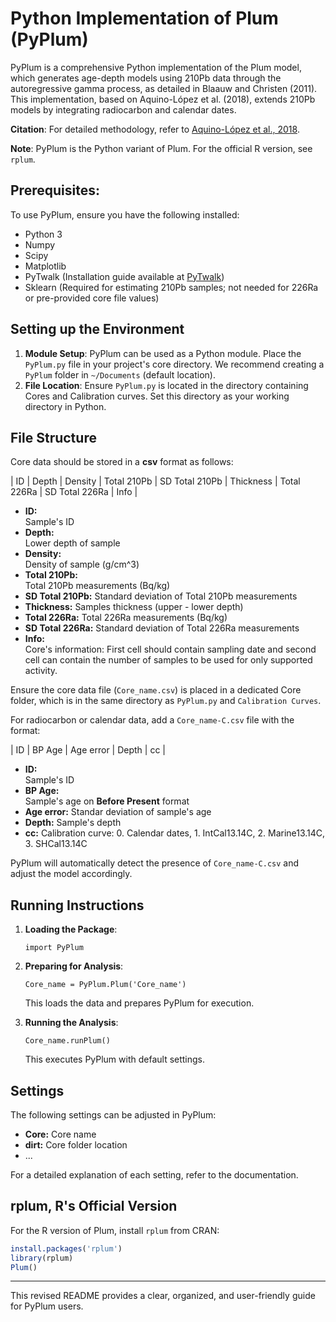 # Python Implementation of Plum (PyPlum)

PyPlum is a comprehensive Python implementation of the Plum model, which generates age-depth models using 210Pb data through the autoregressive gamma process, as detailed in Blaauw and Christen (2011). This implementation, based on Aquino-López et al. (2018), extends 210Pb models by integrating radiocarbon and calendar dates.

**Citation**: For detailed methodology, refer to [Aquino-López et al., 2018](https://doi.org/10.1007/s13253-018-0328-7).

**Note**: PyPlum is the Python variant of Plum. For the official R version, see `rplum`.

## Prerequisites:

To use PyPlum, ensure you have the following installed:
- Python 3
- Numpy
- Scipy
- Matplotlib
- PyTwalk (Installation guide available at [PyTwalk](https://www.cimat.mx/~jac/twalk/))
- Sklearn (Required for estimating 210Pb samples; not needed for 226Ra or pre-provided core file values)

## Setting up the Environment

1. **Module Setup**: PyPlum can be used as a Python module. Place the `PyPlum.py` file in your project's core directory. We recommend creating a `PyPlum` folder in `~/Documents` (default location).
2. **File Location**: Ensure `PyPlum.py` is located in the directory containing Cores and Calibration curves. Set this directory as your working directory in Python.

## File Structure

Core data should be stored in a **csv** format as follows:

|  ID  | Depth |   Density   | Total 210Pb | SD Total 210Pb | Thickness | Total 226Ra |  SD Total 226Ra | Info |

- **ID:**             
	Sample's ID
- **Depth:**        
	Lower depth of sample
- **Density:**      
	Density of sample (g/cm^3)
- **Total 210Pb:**   
	Total 210Pb measurements (Bq/kg)
- **SD Total 210Pb:**
	Standard deviation of Total 210Pb measurements
- **Thickness:**
	Samples thickness (upper - lower depth)
- **Total 226Ra:**
	Total 226Ra measurements (Bq/kg)
- **SD Total 226Ra:**
	Standard deviation of Total 226Ra measurements
- **Info:**		  
	Core's information: First cell should contain sampling date and second cell can contain the number of samples to be used for only supported activity.  

Ensure the core data file (`Core_name.csv`) is placed in a dedicated Core folder, which is in the same directory as `PyPlum.py` and `Calibration Curves`.

For radiocarbon or calendar data, add a `Core_name-C.csv` file with the format:

|  ID  | BP Age | Age error | Depth |  cc  |

- **ID:**         
	Sample's ID
- **BP Age:**			
	Sample's age on **Before Present** format
- **Age error:**
	Standar deviation of sample's age
- **Depth:**
	Sample's depth
- **cc:** Calibration curve: 0. Calendar dates, 1. IntCal13.14C, 2. Marine13.14C, 3. SHCal13.14C

PyPlum will automatically detect the presence of `Core_name-C.csv` and adjust the model accordingly.

## Running Instructions

1. **Loading the Package**: 

   ```{python}
   import PyPlum
   ```
2. **Preparing for Analysis**:

   ```{python}
   Core_name = PyPlum.Plum('Core_name')
   ```
   This loads the data and prepares PyPlum for execution.
3. **Running the Analysis**:

   ```{python}
   Core_name.runPlum()
   ```
   This executes PyPlum with default settings.

## Settings

The following settings can be adjusted in PyPlum:

- **Core:** Core name
- **dirt:** Core folder location
- ...

For a detailed explanation of each setting, refer to the documentation.

## rplum, R's Official Version

For the R version of Plum, install `rplum` from CRAN:

```R
install.packages('rplum')
library(rplum)
Plum()
```

---

This revised README provides a clear, organized, and user-friendly guide for PyPlum users.